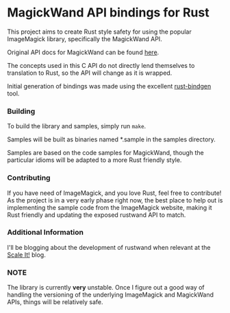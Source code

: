 # MagickWand API bindings for Rust

This project aims to create Rust style safety for using the
popular ImageMagick library, specifically the MagickWand API.

Original API docs for MagickWand can be found [here](http://www.imagemagick.org/script/magick-wand.php).

The concepts used in this C API do not directly lend themselves
to translation to Rust, so the API will change as it is wrapped.


Initial generation of bindings was made using the excellent [rust-bindgen](https://github.com/crabtw/rust-bindgen) tool.

### Building

To build the library and samples, simply run `make`.

Samples will be built as binaries named \*.sample in the samples directory.

Samples are based on the code samples for MagickWand, though
the particular idioms will be adapted to a more Rust friendly
style.

### Contributing

If you have need of ImageMagick, and you love Rust, feel 
free to contribute! As the project is in a very early phase
right now, the best place to help out is implementing the
sample code from the ImageMagick website, making it Rust 
friendly and updating the exposed rustwand API to match.

### Additional Information

I'll be blogging about the development of rustwand when
relevant at the [Scale It!](http://www.dahlgren.so) blog.

### NOTE

The library is currently **very** unstable. Once I figure out
a good way of handling the versioning of the underlying ImageMagick
and MagickWand APIs, things will be relatively safe.
